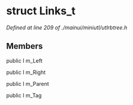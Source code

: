 # struct Links_t

*Defined at line 209 of ./mainui/miniutl/utlrbtree.h*

## Members

public I m_Left

public I m_Right

public I m_Parent

public I m_Tag



